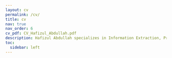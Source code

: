 ```yaml
---
layout: cv
permalink: /cv/
title: cv
nav: true
nav_order: 6
cv_pdf: CV_Hafizul_Abdullah.pdf
description: Hafizul Abdullah specializes in Information Extraction, Predictive Analytics, Big Data Analytics, AI/ML
toc:
  sidebar: left
---
```


